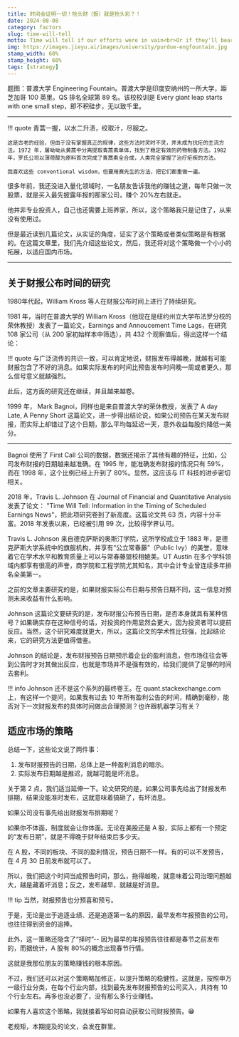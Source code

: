 ```yaml
---
title: 时间会证明一切！抢头财（报）就是抢头彩？！
date: 2024-08-08
category: factors
slug: time-will-tell
motto: Time will tell if our efforts were in vain<br>Or if they'll bear fruit and bring us gain.
img: https://images.jieyu.ai/images/university/purdue-engfountain.jpg
stamp_width: 60%
stamp_height: 60%
tags: [strategy]
---
```


题图：普渡大学 Engineering Fountain。普渡大学是印度安纳州的一所大学，距芝加哥 100 英里。QS 排名全球第 89 名。该校校训是 Every giant leap starts with one small step，即不积硅步，无以致千里。

---

!!! quote
    青蒿一握，以水二升渍，绞取汁，尽服之。

    这是古老的经验，但由于没有掌握真正的规律，这些方法时灵时不灵，并未成为抗疟的主流方法。1972 年，屠呦呦从黄蒿中分离提取青蒿素单体，找到了稳定有效的药物制备方法。1982 年，罗氏公司以薄荷醇为原料首次完成了青蒿素全合成，人类完全掌握了治疗疟疾的方法。

    我喜欢这些 conventional wisdom，但要用赛先生的方法，把它们都重做一遍。

很多年前，我还没进入量化领域时，一名朋友告诉我他的赚钱之道，每年只做一次股票，就是买入最先披露年报的那家公司，赚个 20%左右就走。

他并非专业投资人，自己也还需要上班养家，所以，这个策略我只是记住了，从来没有使用过。

但是最近读到几篇论文，从实证的角度，证实了这个策略或者类似策略是有根据的。在这篇文章里，我们先介绍这些论文，然后，我还将对这个策略做一个小小的拓展，以适应国内市场。

---

## 关于财报公布时间的研究

1980年代起，William Kross 等人在财报公布时间上进行了持续研究。

1981 年，当时在普渡大学的 William Kross（他现在是纽约州立大学布法罗分校的荣休教授）发表了一篇论文，Earnings and Annoucement Time Lags，在研究 108 家公司（从 200 家初始样本中筛选），共 432 个观察值后，得出这样一个结论：

!!! quote
    与广泛流传的共识一致，可以肯定地说，财报发布得越晚，就越有可能财报包含了不好的消息。如果实际发布的时间比预告发布时间晚一周或者更久，那么信号意义就越强烈。

此后，这方面的研究还在继续，并且越来越卷。

1999 年， Mark Bagnoi，同样也是来自普渡大学的荣休教授，发表了 A day Late, A Penny Short 这篇论文，进一步得出结论说，如果公司预告在某天发布财报，而实际上却错过了这个日期，那么平均每延迟一天，意外收益每股约降低一美分。

---

Bagnoi 使用了 First Call 公司的数据，数据还揭示了其他有趣的特征，比如，公司发布财报的日期越来越准确。在 1995 年，能准确发布财报的情况只有 59%，而在 1998 年，这个比例已经上升到了 80%。<remark>显然，这应该与 IT 科技的进步密切相关。</remark>

2018 年，Travis L. Johnson 在 Journal of Financial and Quantitative Analysis 发表了论文： "Time Will Tell: Information in the Timing of Scheduled Earnings News"，把此项研究卷到了新高度。这篇论文共 63 页，内容十分丰富。2018 年发表以来，已经被引用 99 次，比较得学界认可。

Travis L. Johnson 来自德克萨斯的奥斯汀学院，这所学校成立于 1883 年，是德克萨斯大学系统中的旗舰机构，并享有“公立常春藤”（Public Ivy）的美誉，意味着它在学术水平和教育质量上可以与常春藤盟校相媲美。UT Austin 在多个学科领域内都享有很高的声誉，商学院和工程学院尤其知名，其中会计专业曾连续多年排名全美第一。

之前的文章主要研究的是，如果财报实际公布日期与预告日期不同，这一信息对预测未来收益有什么影响。

Johnson 这篇论文要研究的是，发布财报公布预告日期，是否本身就具有某种信号？如果确实存在这种信号的话，对投资的作用显然会更大，因为投资者可以提前反应。当然，这个研究难度就更大，所以，这篇论文的学术性比较强，比起结论来，它的研究方法更值得借鉴。

Johnson 的结论是，发布财报预告日期预示着企业的盈利消息，但市场往往会等到公告时才对其做出反应，也就是市场并不是强有效的，给我们提供了足够的时间去套利。


!!! info
    Johnson 还不是这个系列的最终卷王。在 quant.stackexchange.com 上，有这样一个提问，如果我有过去 10 年所有盈利公告的时间，精确到毫秒，能否对下一次财报发布的具体时间做出合理预测？也许跟机器学习有关？

## 适应市场的策略

总结一下，这些论文说了两件事：

1. 发布财报预告的日期，总体上是一种盈利消息的暗示。
2. 实际发布日期越是推迟，就越可能是坏消息。

关于第 2 点，我们适当延伸一下。论文研究的是，如果公司事先给出了财报发布排期，结果没能准时发布，这就意味着搞砸了，有坏消息。

如果公司没有事先给出财报发布排期呢？

如果你不体面，制度就会让你体面。无论在美股还是 A 股，实际上都有一个预定的“发布日期”，就是不得晚于财年结束后多少天。

在 A 股，不同的板块、不同的盈利情况，预告日期不一样。有的可以不发预告，在 4 月 30 日前发布就可以了。

所以，我们把这个时间当成预告时间，那么，拖得越晚，就意味着公司治理问题越大，越是藏着坏消息；反之，发布越早，就越是好消息。

!!! tip
    当然，财报预告也分预喜和预亏。

于是，无论是出于追逐业绩、还是追逐第一名的原因，最早发布年报预告的公司，也往往得到资金的追捧。

此外，这一策略还隐含了“择时”-- 因为最早的年报预告往往都是春节之前发布的，而据统计，A 股有 80%的概念出现春节行情。

这就是我那位朋友的策略赚钱的根本原因。

不过，我们还可以对这个策略略加修正，以提升策略的稳健性。这就是，按照申万一级行业分类，在每个行业内部，找到最先发布财报预告的公司买入，共持有 10 个行业左右。再多也没必要了，没有那么多行业赚钱。

如果有人喜欢这个策略，我就接着写如何自动获取公司财报预告。😁

老规矩，本期提及的论文，会发在群里。
